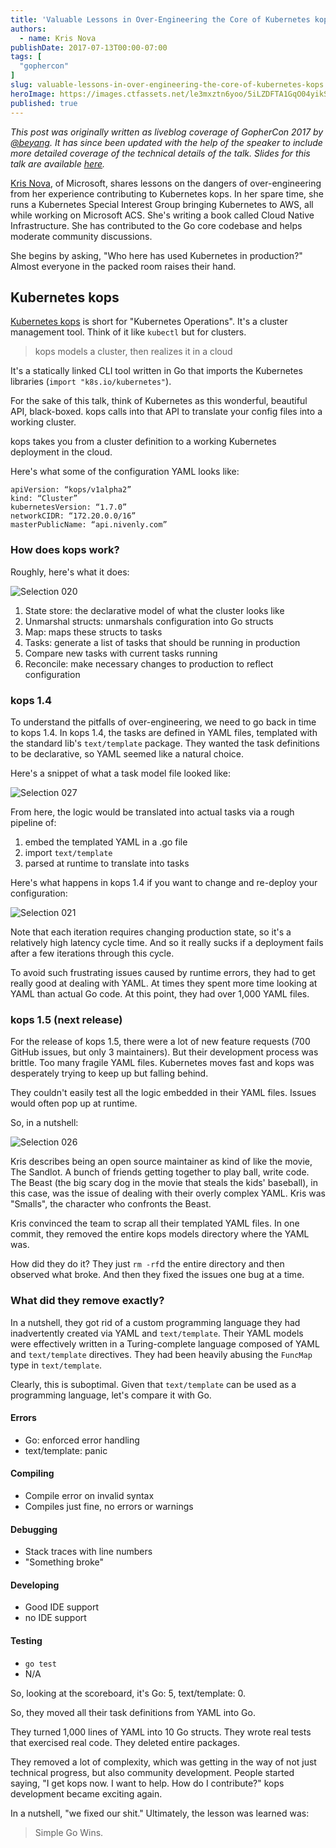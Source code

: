 ```yaml
---
title: 'Valuable Lessons in Over-Engineering the Core of Kubernetes kops, Kris Nova'
authors:
  - name: Kris Nova
publishDate: 2017-07-13T00:00-07:00
tags: [
  "gophercon"
]
slug: valuable-lessons-in-over-engineering-the-core-of-kubernetes-kops
heroImage: https://images.ctfassets.net/le3mxztn6yoo/5iLZDFTA1GqO04yikSSGiY/87e9a7c0a36c9fd4546a8b38840cb54c/Selection_020.png
published: true
---
```



*This post was originally written as liveblog coverage of GopherCon 2017 by [@beyang](https://twitter.com/beyang). It has since been updated with the help of the speaker to include more detailed coverage of the technical details of the talk. Slides for this talk are available [here](https://github.com/gophercon/2017-talks/blob/master/KrisNova-OverEngineeringTheCoreOfKubernetesKops/slides.pdf).*

[Kris Nova](https://twittercom/kris__nova), of Microsoft, shares lessons on the dangers of over-engineering from her experience contributing to Kubernetes kops. In her spare time, she runs a Kubernetes Special Interest Group bringing Kubernetes to AWS, all while working on Microsoft ACS. She's writing a book called Cloud Native Infrastructure. She has contributed to the Go core codebase and helps moderate community discussions.


She begins by asking, "Who here has used Kubernetes in production?" Almost everyone in the packed room raises their hand.



## Kubernetes kops

[Kubernetes kops](https://github.com/kubernetes/kops) is short for "Kubernetes Operations". It's a cluster management tool. Think of it like `kubectl` but for clusters.

> kops models a cluster, then realizes it in a cloud

It's a statically linked CLI tool written in Go that imports the Kubernetes libraries (`import "k8s.io/kubernetes"`).






For the sake of this talk, think of Kubernetes as this wonderful, beautiful API, black-boxed. kops calls into that API to translate your config files into a working cluster.

kops takes you from a cluster definition to a working Kubernetes deployment in the cloud.

Here's what some of the configuration YAML looks like:

```
apiVersion: “kops/v1alpha2”
kind: “Cluster”
kubernetesVersion: “1.7.0”
networkCIDR: “172.20.0.0/16”
masterPublicName: “api.nivenly.com”
```










### How does kops work?

Roughly, here's what it does:

![Selection 020](//images.ctfassets.net/le3mxztn6yoo/5iLZDFTA1GqO04yikSSGiY/87e9a7c0a36c9fd4546a8b38840cb54c/Selection_020.png)

1. State store: the declarative model of what the cluster looks like
1. Unmarshal structs: unmarshals configuration into Go structs
1. Map: maps these structs to tasks
1. Tasks: generate a list of tasks that should be running in production
1. Compare new tasks with current tasks running
1. Reconcile: make necessary changes to production to reflect configuration

### kops 1.4

To understand the pitfalls of over-engineering, we need to go back in time to kops 1.4. In kops 1.4, the tasks are defined in YAML files, templated with the standard lib's `text/template` package. They wanted the task definitions to be declarative, so YAML seemed like a natural choice.

Here's a snippet of what a task model file looked like:

![Selection 027](//images.ctfassets.net/le3mxztn6yoo/5tUvPvW1gIEAAUsOWUGQCw/123f54bb66629a102da3daba63a2d58a/Selection_027.png)

From here, the logic would be translated into actual tasks via a rough pipeline of:

1. embed the templated YAML in a .go file
1. import `text/template`
1. parsed at runtime to translate into tasks

Here's what happens in kops 1.4 if you want to change and re-deploy your configuration:

![Selection 021](//images.ctfassets.net/le3mxztn6yoo/6bgpw8J6Qo2IgeCA4EkMia/fdf1ce43c68bd067184683f3c910a8cc/Selection_021.png)

Note that each iteration requires changing production state, so it's a relatively high latency cycle time. And so it really sucks if a deployment fails after a few iterations through this cycle.

To avoid such frustrating issues caused by runtime errors, they had to get really good at dealing with YAML. At times they spent more time looking at YAML than actual Go code. At this point, they had over 1,000 YAML files.



### kops 1.5 (next release)

For the release of kops 1.5, there were a lot of new feature requests (700 GitHub issues, but only 3 maintainers). But their development process was brittle. Too many fragile YAML files. Kubernetes moves fast and kops was desperately trying to keep up but falling behind.

They couldn't easily test all the logic embedded in their YAML files. Issues would often pop up at runtime.

So, in a nutshell:

![Selection 026](//images.ctfassets.net/le3mxztn6yoo/19sCQjbgYA8WOOIAYa2QoU/2e545e9059c68f5650b2d630d277573d/Selection_026.png)

Kris describes being an open source maintainer as kind of like the movie, The Sandlot. A bunch of friends getting together to play ball, write code. The Beast (the big scary dog in the movie that steals the kids' baseball), in this case, was the issue of dealing with their overly complex YAML. Kris was "Smalls", the character who confronts the Beast.

Kris convinced the team to scrap all their templated YAML files. In one commit, they removed the entire kops models directory where the YAML was.

How did they do it? They just `rm -rf`d the entire directory and then observed what broke. And then they fixed the issues one bug at a time.


### What did they remove exactly?

In a nutshell, they got rid of a custom programming language they had inadvertently created via YAML and `text/template`. Their YAML models were effectively written in a Turing-complete language composed of YAML and `text/template` directives. They had been heavily abusing the `FuncMap` type in `text/template`.

Clearly, this is suboptimal. Given that `text/template` can be used as a programming language, let's compare it with Go.

#### Errors
* Go: enforced error handling
* text/template: panic

#### Compiling
* Compile error on invalid syntax
* Compiles just fine, no errors or warnings

#### Debugging
* Stack traces with line numbers
* "Something broke"

#### Developing
* Good IDE support
* no IDE support

#### Testing
* `go test`
* N/A

So, looking at the scoreboard, it's Go: 5, text/template: 0.


So, they moved all their task definitions from YAML into Go.


They turned 1,000 lines of YAML into 10 Go structs. They wrote real tests that exercised real code. They deleted entire packages.

They removed a lot of complexity, which was getting in the way of not just technical progress, but also community development. People started saying, "I get kops now. I want to help. How do I contribute?" kops development became exciting again.

In a nutshell, "we fixed our shit." Ultimately, the lesson was learned was:

> Simple Go Wins.
